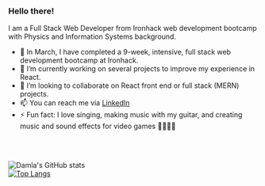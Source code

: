 ### Hello there!

I am a Full Stack Web Developer from Ironhack web development bootcamp with Physics and Information Systems background.

- 🚀 In March, I have completed a 9-week, intensive, full stack web development bootcamp at Ironhack.
- 🌱 I’m currently working on several projects to improve my experience in React.
- 👯 I’m looking to collaborate on React front end or full stack (MERN) projects.
- 📫 You can reach me via [LinkedIn](https://www.linkedin.com/in/damlakockar/)
- ⚡ Fun fact: I love singing, making music with my guitar, and creating music and sound effects for video games 🎸🤘🎤🎵
<br>
<br>

![Damla's GitHub stats](https://github-readme-stats.vercel.app/api?username=dakockar&theme=onedark&show_icons=true&line_height=24&hide_border=true&bg_color=ffffff09)<br>
[![Top Langs](https://github-readme-stats.vercel.app/api/top-langs/?username=dakockar&theme=onedark&hide=shell&hide_title=true&layout=compact&hide_border=true&bg_color=ffffff09)](https://github.com/dakockar/github-readme-stats)






<!--
**dakockar/dakockar** is a ✨ _special_ ✨ repository because its `README.md` (this file) appears on your GitHub profile.
-->
